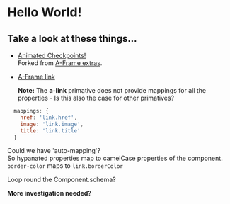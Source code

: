 # Hello World!
## Take a look at these things...

* [Animated Checkpoints!](animated-check/example.html)  
  Forked from [A-Frame extras](https://github.com/donmccurdy/aframe-extras).

* [A-Frame link](link/example.html)
  
  **Note:** The **a-link** primative does not provide mappings for all the properties - Is this also the case for other primatives?  
``` JavaScript
  mappings: {
    href: 'link.href',
    image: 'link.image',
    title: 'link.title'
  }
```

Could we have 'auto-mapping'?  
So hypanated properties map to camelCase properties of the component.  
`border-color` maps to `link.borderColor`

Loop round the Component.schema?

**More investigation needed?**